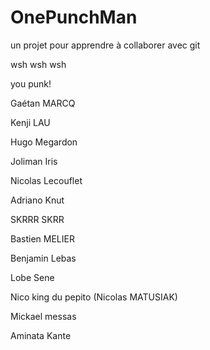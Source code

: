 ﻿# OnePunchMan

un projet pour apprendre à collaborer avec git

wsh wsh wsh

you punk!

Gaétan MARCQ

Kenji LAU

Hugo Megardon

Joliman Iris

Nicolas Lecouflet
 
Adriano Knut

SKRRR SKRR

Bastien MELIER

Benjamin Lebas

Lobe Sene

Nico king du pepito (Nicolas MATUSIAK) 

Mickael messas

Aminata Kante
